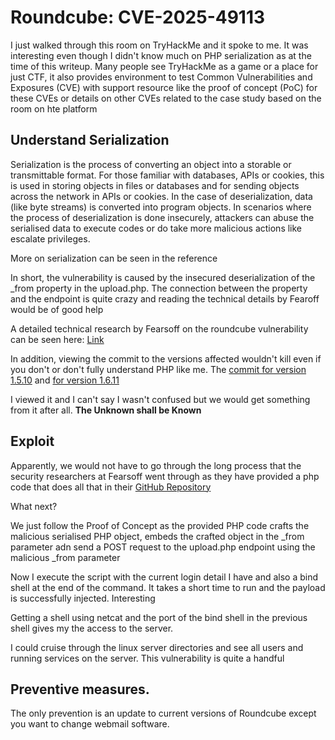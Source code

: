 # Roundcube: CVE-2025-49113

I just walked through this room on TryHackMe and it spoke to me. It was interesting even though I didn't know much on PHP serialization as at the time of this writeup. Many people see TryHackMe as a game or a place for just CTF, it also provides environment to test Common Vulnerabilities and Exposures (CVE) with support resource like the proof of concept (PoC) for these CVEs or details on other CVEs related to the case study based on the room on hte platform

## Understand Serialization
Serialization is the process of converting an object into a storable or transmittable format. For those familiar with databases, APIs or cookies, this is used in storing objects in files or databases and for sending objects across the network in APIs or cookies. In the case of deserialization, data (like byte streams) is converted into program objects. In scenarios where the process of deserialization is done insecurely, attackers can abuse the serialised data to  execute codes or do take more malicious actions like escalate privileges.

More on serialization can be seen in the reference

In short, the vulnerability is caused by the insecured deserialization of the _from property in the upload.php. The connection between the property and the endpoint is quite crazy and reading the technical details by Fearoff would be of good help

A detailed technical research by Fearsoff on the roundcube vulnerability can be seen here: [Link](https://fearsoff.org/research/roundcube)

In addition, viewing the commit to the versions affected wouldn't kill even if you don't or don't fully understand PHP like me. The [commit for version 1.5.10](https://github.com/roundcube/roundcubemail/commit/7408f31379666124a39f9cb1018f62bc5e2dc695#diff-e941e729aef9ce9f97dde65bc93b160e6f972cd8731e0dc2002cb34f95e5675bR35) and [for version 1.6.11](https://github.com/roundcube/roundcubemail/commit/0376f69e958a8fef7f6f09e352c541b4e7729c4d)

I viewed it and I can't say I wasn't confused but we would get something from it after all. **The Unknown shall be Known**

## Exploit
Apparently, we would not have to go through the long process that the security researchers at Fearsoff went through as they have provided a php code that does all that in their [GitHub Repository](https://github.com/fearsoff-org/CVE-2025-49113)

What next? 

We just follow the Proof of Concept as the provided PHP code crafts the malicious serialised PHP object, embeds the crafted object in the _from parameter adn send a POST request to the upload.php endpoint using the malicious _from parameter


Now I execute the script with the current login detail I have and also a bind shell at the end of the command. It takes a short time to run and the payload is successfully injected. Interesting


Getting a shell using netcat and the port of the bind shell in the previous shell gives my the access to the server.

I could cruise through the linux server directories and see all users and running services on the server. This vulnerability is quite a handful


## Preventive measures.
The only prevention is an update to current versions of Roundcube except you want to change webmail software.
